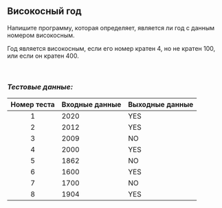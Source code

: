 ## Високосный год

Напишите программу, которая определяет, является ли год с данным номером високосным.

Год является високосным, если его номер кратен 4, но не кратен 100, или если он кратен 400.

<br>

### *Тестовые данные:*

| Номер теста | Входные данные | Выходные данные |
|:-----------:|----------------|-----------------|
|      1      | 2020           | YES             |
|      2      | 2012           | YES             |
|      3      | 2009           | NO              |
|      4      | 2000           | YES             |
|      5      | 1862           | NO              |
|      6      | 1600           | YES             |
|      7      | 1700           | NO              |
|      8      | 1904           | YES             |